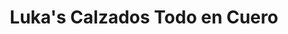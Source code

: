 ---
title: "Luka's Calzados Todo en Cuero"
url: /san-lorenzo/lukas-calzados-todo-en-cuero/
shop: Allgemein
---